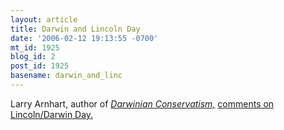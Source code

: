 ```yaml
---
layout: article
title: Darwin and Lincoln Day
date: '2006-02-12 19:13:55 -0700'
mt_id: 1925
blog_id: 2
post_id: 1925
basename: darwin_and_linc
---
```

Larry Arnhart, author of <i><a href="http://www.amazon.com/gp/product/0907845991/sr=8-1/qid=1139790045/ref=pd_bbs_1/002-2674358-2504005?%5Fencoding=UTF8">Darwinian Conservatism,</a></i> <a href="http://darwinianconservatism.blogspot.com/2006/02/abraham-lincoln-and-charles-darwin.html">comments on Lincoln/Darwin Day.</a>
